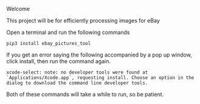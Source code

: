 Welcome

This project will be for efficiently processing images for eBay

Open a terminal and run the following commands

```pip3 install ebay_pictures_tool```

If you get an error saying the following accompanied by a pop up window, click install, then run the command again.

```xcode-select: note: no developer tools were found at `Applications/Xcode.app`, requesting install. Choose an option in the dialog to download the command line developer tools.```

Both of these commands will take a while to run, so be patient.

